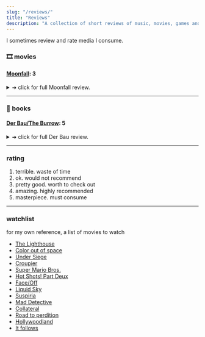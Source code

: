 ```yaml
---
slug: "/reviews/"
title: "Reviews"
description: "A collection of short reviews of music, movies, games and books."
---
```


I sometimes review and rate media I consume.

### 🎞 movies

#### [Moonfall](https://www.imdb.com/title/tt5834426/): 3
<details><summary markdown="span">➜ click for full Moonfall review.</summary>

If you enjoy apocalyptic movies (uh like most other Emmerich movies) and conspiracy theories I can recommend it.
I love everything about the moon so i had to watch this. This movie is so full of tropes it made it hard to watch at times.
Some convoluted family relations and characters I did not care to follow, but John Bradley saved it for me.
We learn that anyone can fly and operate a spaceshuttle under any conditions with some helpful comments by a pro.
Watch it for the destruction and great visuals - the rest is a bit meh. People who care about space realism will probably get very mad watching this.

should have been on the soundtrack: https://www.youtube.com/watch?v=I9MZNEXrElw

</details>

---

### 📖 books

#### [Der Bau/The Burrow](https://de.m.wikisource.org/wiki/Der_Bau_(Kafka)): 5

<details><summary markdown="span">➜ click for full Der Bau review.</summary>

Read this. Like most Kafka stories it is really short. It centers around a paranoid protagonist describing life in his burrow and the measures he(?) takes to secure it from his enemies. The whole setting is just great, for example the protagonist trying to decide if he should keep an entrance so he can escape in emergencies. But then the escape hatch could be used by the enemy to invade the burrow. It seems it is an unsolvable dilemma and only the beginning of paranoia.  
In my mind the protagonist is a badger, it seemed to fit the story as I imagined it for a couple of reasons which i wont go into here now, to not spoil the story. 
</details>

---

### rating

1. terrible. waste of time
1. ok. would not recommend
1. pretty good. worth to check out
1. amazing. highly recommended
1. masterpiece. must consume

---

### watchlist 

for my own reference, a list of movies to watch

- [The Lighthouse](https://www.imdb.com/title/tt7984734/)
- [Color out of space](https://www.imdb.com/title/tt5073642/)
- [Under Siege](https://www.imdb.com/title/tt0105690/)
- [Croupier](https://m.imdb.com/title/tt0159382/)
- [Super Mario Bros.](https://www.imdb.com/title/tt0108255/)
- [Hot Shots! Part Deux](https://www.imdb.com/title/tt0107144/)
- [Face/Off](https://www.imdb.com/title/tt0119094/)
- [Liquid Sky](https://www.imdb.com/title/tt0085852/)
- [Suspiria](https://www.imdb.com/title/tt0076786)
- [Mad Detective](https://www.imdb.com/title/tt0969269/)
- [Collateral](https://www.imdb.com/title/tt0369339/)
- [Road to perdition](https://www.imdb.com/title/tt0257044)
- [Hollywoodland](https://www.imdb.com/title/tt0427969/)
- [It follows](https://www.imdb.com/title/tt3235888/)

<!-- 
//template
### 🎶 music
### 🎮 games

#### [<title-goes-here>](<link-to-source>) 
<details><summary markdown="span">➜ click for full X review.</summary>

review details here.

</details>
--->